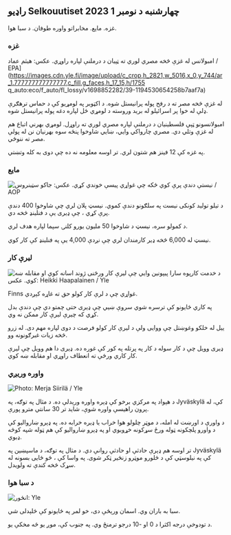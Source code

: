 ## راډیو Selkouutiset چهارشنبه د نومبر 1 2023

غزه. مایع. مخابراتو واوره طوفان. د سبا هوا.

### غزه

امبولانس له غزې څخه مصري لوري ته ټپیان د درملنې لپاره راوړي. عکس: هیثم عماد / EPA](https://images.cdn.yle.fi/image/upload/c_crop,h_2821,w_5016,x_0,y_744/ar_1.777777777777777,c_fill,g_faces,h_17_15,h/1755 q_auto:eco/f_auto/fl_lossy/v1698852282/39-1194530654258b7aaf7a)

له غزې څخه مصر ته د رفح پوله پرانیستل شوه. د اکټوبر په لومړیو کې د حماس ترهګرې ډلې له خوا پر اسرائیلو له برید وروسته د لومړي ځل لپاره دغه پوله پرانیستل شوه.

امبولانسونو ټپي فلسطینیان د درملنې لپاره مصري لوري ته راوړل. لومړي بهرني اتباع هم له غزې وتلي دي. مصري چارواکي وايي، ښايي شاوخوا پنځه سوه بهرنیان نن له پولې مصر ته ننوځي.

په غزه کې 12 فینز هم شتون لري. تر اوسه معلومه نه ده چې دوی به کله وتښتي.

### مایع

![ نیستې دندې پرې کوي ځکه چې غواړي پیسې خوندي کړي. عکس: جاکو سټینروس / AOP](https://images.cdn.yle.fi/image/upload/c_crop,h_2611,w_4643,x_0,y_483/ar_1.777777777777777,c_fill,g_faces,h_12/0p_06/q_auto:eco/f_auto/fl_lossy/v1698838481/39-1191437653a0928a0b5b)

د تیلو تولید کونکی نیست په سلګونو دندې کموي. نیسټ پلان لري چې شاوخوا 400 دندې پرې کړي ، چې ډیری یې د فنلینډ څخه دي.

د کمولو سره، نیسټ د شاوخوا 50 ملیون یورو کلنۍ سپما لپاره هدف لري.

نیسټ له 6,000 څخه ډیر کارمندان لري چې نږدې 4,000 یې په فنلینډ کې کار کوي.

### لیرې کار

![د خدمت کارپوه سارا پیپونین وايي چې لیرې کار ورځنی ژوند اسانه کوي او مقابله ښه کوي. عکس: Heikki Haapalainen / Yle](https://images.cdn.yle.fi/image/upload/c_crop,h_2988,w_5312,x_16,y_569/ar_1.777777777777777,c_fill,g_faces,/6_10/0p_10/0p_0d.q_auto:eco/f_auto/fl_lossy/v1698754242/39-11936826540ed9ea44a0)

Finns غواړي چې د لرې کار کولو حق ته غاړه کېږدي.

په کاري ځایونو کې ترسره شوي سروې ښیي چې ډیری حتی چمتو دي چې دندې بدل کړي که چیرې لیرې کار ممکن نه وي.

ییل له خلکو وغوښتل چې ووایی ولې د لیرې کار کولو فرصت د دوی لپاره مهم دی. له زرو څخه زیات غبرګونونه وو.

ډیری وویل چې د کار سوله د کار په پرتله په کور کې غوره ده. ډیری دا هم وویل چې لیرې کار کاري ورځې ته انعطاف راوړي او مقابله ښه کوي.

### واوره وریږي

![ Photo: Merja Siirilä / Yle](https://images.cdn.yle.fi/image/upload/c_crop,h_2265,w_4028,x_0,y_378/ar_1.7777777777777777,c_fill,g_faces,h_675,w_1200/dpr_1.0/q_auto:eco/f_auto/fl_lossy/v1698853993/39-119441665423d86dff6c)

د هېواد په مرکزي برخو کې ډېره واوره ورېدلې ده. د مثال په توګه، په Jyväskylä کې، له پرون راهیسې واوره شوې، شاید تر 30 سانتي مترو پورې.

د واورې د اورښت له امله، د موټر چلولو هوا خراب یا ډیره خرابه ده. په ډېرو ښاروالیو کې د واورو پلچکونه ټوله ورځ سړکونه خړوبوي او په ډېرو ښاروالیو کې هم ټوله شپه کوڅه ډبوي.

تر اوسه هم ډېرې حادثې او حادثې روانې دي. د مثال په توګه، د ماسپښین په Jyväskylä کې په نیلوسټي کې د څلورو موټرو زنځیر ټکر شوی. په واسا کې ، څو ځایی بسونه له سړک څخه کندې ته ولویدل.

### د سبا هوا

![ انځور: Yle](https://images.cdn.yle.fi/image/upload/c_crop,h_1080,w_1919,x_0,y_0/ar_1.777777777777777,c_fill,g_faces,h_675,w/p_1200/1200:eco/f_auto/fl_lossy/v1698848166/39-119453865425d62868a1)

سبا به باران وي. اسمان ورېځې دی، خو لمر په ځایونو کې ځلېدلی شي.

د تودوخې درجه اکثرا د 0 او -10 درجو ترمنځ وي. په جنوب کې، موږ یو څه مخکې یو.